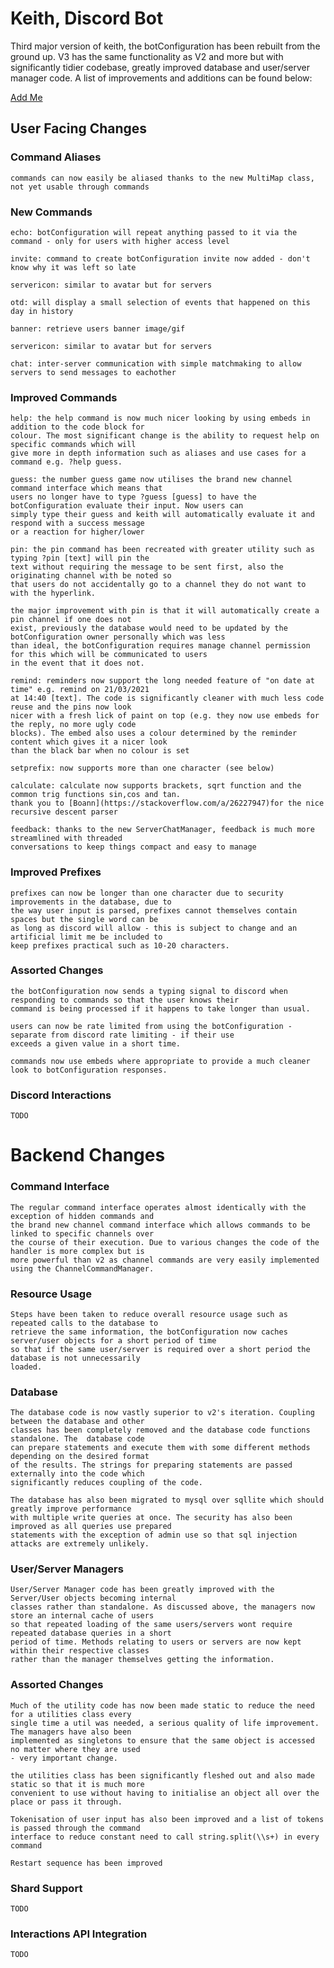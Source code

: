 # Keith, Discord Bot

Third major version of keith, the botConfiguration has been rebuilt from the ground up. V3 has the same functionality as V2 and more
but with significantly tidier codebase, greatly improved database and user/server manager code. A list of improvements
and additions can be found below: 

[Add Me](https://discord.com/oauth2/authorize?client_id=624702573064224803&scope=botConfiguration&permissions=8)
## User Facing Changes

### Command Aliases
    commands can now easily be aliased thanks to the new MultiMap class, not yet usable through commands

### New Commands
    echo: botConfiguration will repeat anything passed to it via the command - only for users with higher access level

    invite: command to create botConfiguration invite now added - don't know why it was left so late

    servericon: similar to avatar but for servers

    otd: will display a small selection of events that happened on this day in history

    banner: retrieve users banner image/gif

    servericon: similar to avatar but for servers

    chat: inter-server communication with simple matchmaking to allow servers to send messages to eachother 
    
    
### Improved Commands

    help: the help command is now much nicer looking by using embeds in addition to the code block for
    colour. The most significant change is the ability to request help on specific commands which will
    give more in depth information such as aliases and use cases for a command e.g. ?help guess. 
    
    guess: the number guess game now utilises the brand new channel command interface which means that 
    users no longer have to type ?guess [guess] to have the botConfiguration evaluate their input. Now users can 
    simply type their guess and keith will automatically evaluate it and respond with a success message
    or a reaction for higher/lower

    pin: the pin command has been recreated with greater utility such as typing ?pin [text] will pin the
    text without requiring the message to be sent first, also the originating channel with be noted so 
    that users do not accidentally go to a channel they do not want to with the hyperlink. 

    the major improvement with pin is that it will automatically create a pin channel if one does not 
    exist, previously the database would need to be updated by the botConfiguration owner personally which was less
    than ideal, the botConfiguration requires manage channel permission for this which will be communicated to users
    in the event that it does not. 

    remind: reminders now support the long needed feature of "on date at time" e.g. remind on 21/03/2021
    at 14:40 [text]. The code is significantly cleaner with much less code reuse and the pins now look
    nicer with a fresh lick of paint on top (e.g. they now use embeds for the reply, no more ugly code 
    blocks). The embed also uses a colour determined by the reminder content which gives it a nicer look
    than the black bar when no colour is set

    setprefix: now supports more than one character (see below)

    calculate: calculate now supports brackets, sqrt function and the common trig functions sin,cos and tan. 
    thank you to [Boann](https://stackoverflow.com/a/26227947)for the nice recursive descent parser

    feedback: thanks to the new ServerChatManager, feedback is much more streamlined with threaded
    conversations to keep things compact and easy to manage

### Improved Prefixes
    prefixes can now be longer than one character due to security improvements in the database, due to 
    the way user input is parsed, prefixes cannot themselves contain spaces but the single word can be
    as long as discord will allow - this is subject to change and an artificial limit me be included to
    keep prefixes practical such as 10-20 characters. 

### Assorted Changes
    the botConfiguration now sends a typing signal to discord when responding to commands so that the user knows their
    command is being processed if it happens to take longer than usual. 

    users can now be rate limited from using the botConfiguration - separate from discord rate limiting - if their use 
    exceeds a given value in a short time.

    commands now use embeds where appropriate to provide a much cleaner look to botConfiguration responses. 

### Discord Interactions
    TODO

# Backend Changes

### Command Interface
    The regular command interface operates almost identically with the exception of hidden commands and 
    the brand new channel command interface which allows commands to be linked to specific channels over
    the course of their execution. Due to various changes the code of the handler is more complex but is 
    more powerful than v2 as channel commands are very easily implemented using the ChannelCommandManager.

### Resource Usage
    Steps have been taken to reduce overall resource usage such as repeated calls to the database to 
    retrieve the same information, the botConfiguration now caches server/user objects for a short period of time
    so that if the same user/server is required over a short period the database is not unnecessarily
    loaded.

### Database
    The database code is now vastly superior to v2's iteration. Coupling between the database and other
    classes has been completely removed and the database code functions standalone. The  database code 
    can prepare statements and execute them with some different methods depending on the desired format 
    of the results. The strings for preparing statements are passed externally into the code which 
    significantly reduces coupling of the code. 

    The database has also been migrated to mysql over sqllite which should greatly improve performance 
    with multiple write queries at once. The security has also been improved as all queries use prepared 
    statements with the exception of admin use so that sql injection attacks are extremely unlikely. 

### User/Server Managers
    User/Server Manager code has been greatly improved with the Server/User objects becoming internal
    classes rather than standalone. As discussed above, the managers now store an internal cache of users
    so that repeated loading of the same users/servers wont require repeated database queries in a short 
    period of time. Methods relating to users or servers are now kept within their respective classes
    rather than the manager themselves getting the information.

### Assorted Changes
    Much of the utility code has now been made static to reduce the need for a utilities class every
    single time a util was needed, a serious quality of life improvement. The managers have also been 
    implemented as singletons to ensure that the same object is accessed no matter where they are used
    - very important change. 

    the utilities class has been significantly fleshed out and also made static so that it is much more
    convenient to use without having to initialise an object all over the place or pass it through.

    Tokenisation of user input has also been improved and a list of tokens is passed through the command 
    interface to reduce constant need to call string.split(\\s+) in every command

    Restart sequence has been improved

### Shard Support
    TODO 

### Interactions API Integration
    TODO 

